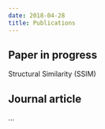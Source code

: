 ```yaml
---
date: 2018-04-28
title: Publications
---
```


## Paper in progress

Structural Similarity (SSIM)

## Journal article

...